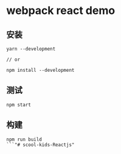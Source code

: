 # webpack react demo

## 安装
```
yarn --development 

// or

npm install --development 
```

## 测试

```
npm start
```

## 构建

```
npm run build
```"# scool-kids-Reactjs" 
